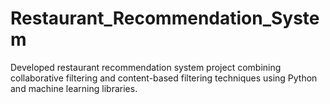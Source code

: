 # Restaurant_Recommendation_System
Developed restaurant recommendation system project combining collaborative filtering and content-based filtering techniques using Python and machine learning libraries.

